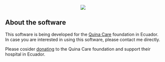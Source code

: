 <p align="center"><img src="https://www.quinacare.org/wp-content/uploads/2017/05/logo-quina-care.svg"></p>

## About the software
This software is being developed for the [Quina Care](https://www.quinacare.org) foundation in Ecuador. In case you are interested in using this software, please contact me directly.



Please cosider [donating](https://www.quinacare.org/en/donate/) to the Quina Care foundation and support their hospital in Ecuador.

